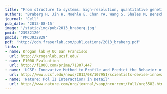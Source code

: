 ```yaml
---
title: "From structure to systems: high-resolution, quantitative genetic analysis of RNA polymerase II"
authors: "Braberg H, Jin H, Moehle E, Chan YA, Wang S, Shales M, Benschop JJ, Morris JH, **Fraser JS**, Qiu C, Hu F, Tang LK, Holstege FCP, Hieter P, Guthrie C, Kaplan CD, Krogan NJ"
journal: 'Cell'
pub_date: '2013-08-15'
image: '/static/img/pub/2013_braberg.jpg'
pmid: '23932120'
pmcid: 'PMC3932829'
pdf: 'http://cdn.fraserlab.com/publications/2013_braberg.pdf'
links:
- name: Krogan lab @ UC San Francisco
  url: http://kroganlab.ucsf.edu/
- name: F1000 Evaluation
  url: http://f1000.com/prime/718071447
- name: 'UCSF: Innovative Method to Profile and Predict the Behavior of Proteins'
  url: http://www.ucsf.edu/news/2013/08/107951/scientists-devise-innovative-method-profile-and-predict-behavior-proteins
- name: 'Nature: Pol II Interactions in Detail'
  url: http://www.nature.com/nrg/journal/vaop/ncurrent/full/nrg3582.html
---
```


